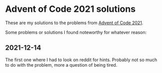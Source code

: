 # Advent of Code 2021 solutions #

These are my solutions to the problems from
[Advent of Code 2021](https://adventofcode.com/2021/).

Some problems or solutions I found noteworthy for whatever reason:

## 2021-12-14

The first one where I had to look on reddit for hints. Probably not so much to
do with the problem, more a question of being tired.
